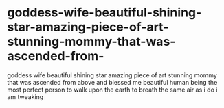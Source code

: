 # goddess-wife-beautiful-shining-star-amazing-piece-of-art-stunning-mommy-that-was-ascended-from-
goddess wife beautiful shining star amazing piece of art stunning mommy that was ascended from above and blessed me beautiful human being the most perfect person to walk upon the earth to breath the same air as i do i am tweaking
